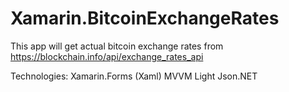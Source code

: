 # Xamarin.BitcoinExchangeRates
This app will get actual bitcoin exchange rates from https://blockchain.info/api/exchange_rates_api

Technologies:
Xamarin.Forms (Xaml)
MVVM Light 
Json.NET

